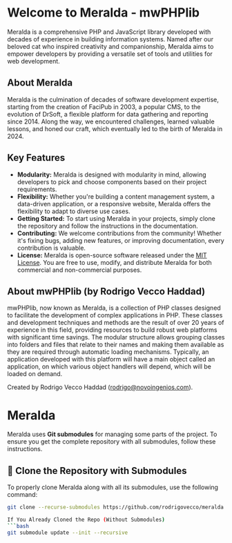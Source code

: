 # Welcome to Meralda - mwPHPlib

Meralda is a comprehensive PHP and JavaScript library developed with decades of experience in building information systems. Named after our beloved cat who inspired creativity and companionship, Meralda aims to empower developers by providing a versatile set of tools and utilities for web development.

## About Meralda

Meralda is the culmination of decades of software development expertise, starting from the creation of FaciPub in 2003, a popular CMS, to the evolution of DrSoft, a flexible platform for data gathering and reporting since 2014. Along the way, we encountered challenges, learned valuable lessons, and honed our craft, which eventually led to the birth of Meralda in 2024.

## Key Features

- **Modularity:** Meralda is designed with modularity in mind, allowing developers to pick and choose components based on their project requirements.
- **Flexibility:** Whether you're building a content management system, a data-driven application, or a responsive website, Meralda offers the flexibility to adapt to diverse use cases.
- **Getting Started:** To start using Meralda in your projects, simply clone the repository and follow the instructions in the documentation.
- **Contributing:** We welcome contributions from the community! Whether it's fixing bugs, adding new features, or improving documentation, every contribution is valuable.
- **License:** Meralda is open-source software released under the [MIT License](LICENSE). You are free to use, modify, and distribute Meralda for both commercial and non-commercial purposes.

## About mwPHPlib (by Rodrigo Vecco Haddad)

mwPHPlib, now known as Meralda, is a collection of PHP classes designed to facilitate the development of complex applications in PHP. These classes and development techniques and methods are the result of over 20 years of experience in this field, providing resources to build robust web platforms with significant time savings. The modular structure allows grouping classes into folders and files that relate to their names and making them available as they are required through automatic loading mechanisms. Typically, an application developed with this platform will have a main object called an application, on which various object handlers will depend, which will be loaded on demand. 

Created by Rodrigo Vecco Haddad (rodrigo@novoingenios.com).

# Meralda

Meralda uses **Git submodules** for managing some parts of the project. To ensure you get the complete repository with all submodules, follow these instructions.

## 🚀 Clone the Repository with Submodules

To properly clone Meralda along with all its submodules, use the following command:

```bash
git clone --recurse-submodules https://github.com/rodrigovecco/meralda.git

If You Already Cloned the Repo (Without Submodules)
```bash
git submodule update --init --recursive
